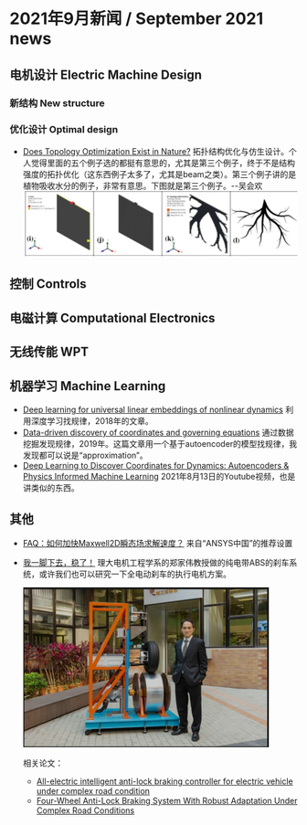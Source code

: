 # 2021年9月新闻 / September 2021 news

## 电机设计 Electric Machine Design

### 新结构 New structure

### 优化设计 Optimal design
- [Does Topology Optimization Exist in Nature?](https://link.springer.com/article/10.1007/s40009-021-01050-1) 拓扑结构优化与仿生设计。个人觉得里面的五个例子选的都挺有意思的，尤其是第三个例子，终于不是结构强度的拓扑优化（这东西例子太多了，尤其是beam之类）。第三个例子讲的是植物吸收水分的例子，非常有意思。下图就是第三个例子。--吴会欢
![第三个例子](img_1.png)
## 控制 Controls

## 电磁计算 Computational Electronics

## 无线传能 WPT

## 机器学习 Machine Learning
- [Deep learning for universal linear embeddings of nonlinear dynamics](https://www.nature.com/articles/s41467-018-07210-0) 利用深度学习找规律，2018年的文章。
- [Data-driven discovery of coordinates and governing equations](https://www.pnas.org/content/116/45/22445) 通过数据挖掘发现规律，2019年。这篇文章用一个基于autoencoder的模型找规律，我发现都可以说是“approximation”。
- [Deep Learning to Discover Coordinates for Dynamics: Autoencoders & Physics Informed Machine Learning](https://www.youtube.com/watch?v=KmQkDgu-Qp0) 2021年8月13日的Youtube视频，也是讲类似的东西。
## 其他
- [FAQ：如何加快Maxwell2D瞬态场求解速度？](https://mp.weixin.qq.com/s/Z6Q8c48AY6by-a27AyLeCQ) 来自“ANSYS中国”的推荐设置

- [我一脚下去，稳了！](https://mp.weixin.qq.com/s/IZC27pQKQYUUCkSR5YU4yQ)
  理大电机工程学系的郑家伟教授做的纯电带ABS的刹车系统，或许我们也可以研究一下全电动刹车的执行电机方案。

  <img alt="pic" height="280" src="img.png" width="430"/>
  
  相关论文：
  - [All-electric intelligent anti-lock braking controller for electric vehicle under complex road condition](https://ieeexplore.ieee.org/document/7845986)
  - [Four-Wheel Anti-Lock Braking System With Robust Adaptation Under Complex Road Conditions](https://ieeexplore.ieee.org/document/9309155)